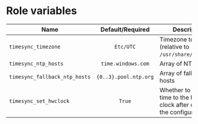 # Role variables

| Name                          |   Default/Required    | Description                                                                       |
| ----------------------------- | :-------------------: | --------------------------------------------------------------------------------- |
| `timesync_timezone`           |       `Etc/UTC`       | Timezone to set (relative to `/usr/share/zoneinfo`)                               |
| `timesync_ntp_hosts`          |  `time.windows.com`   | Array of NTP hosts                                                                |
| `timesync_fallback_ntp_hosts` | `{0..3}.pool.ntp.org` | Array of fallback NTP hosts                                                       |
| `timesync_set_hwclock`        |        `True`         | Whether to write the time to the hardware clock after changing the configuration. |
